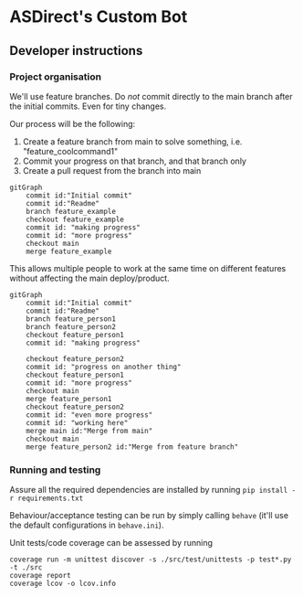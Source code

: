 # ASDirect's Custom Bot

## Developer instructions

### Project organisation

We'll use feature branches. Do *not* commit directly to the main branch after the initial commits. Even for tiny changes.

Our process will be the following:

1) Create a feature branch from main to solve something, i.e. "feature_coolcommand1"
2) Commit your progress on that branch, and that branch only
3) Create a pull request from the branch into main

```mermaid
gitGraph
    commit id:"Initial commit"
    commit id:"Readme"
    branch feature_example
    checkout feature_example
    commit id: "making progress"
    commit id: "more progress"
    checkout main
    merge feature_example
```

This allows multiple people to work at the same time on different features without affecting the main deploy/product.

```mermaid
gitGraph
    commit id:"Initial commit"
    commit id:"Readme"
    branch feature_person1
    branch feature_person2
    checkout feature_person1
    commit id: "making progress"

    checkout feature_person2
    commit id: "progress on another thing"
    checkout feature_person1
    commit id: "more progress"
    checkout main
    merge feature_person1
    checkout feature_person2
    commit id: "even more progress"
    commit id: "working here"
    merge main id:"Merge from main"
    checkout main
    merge feature_person2 id:"Merge from feature branch"

```
### Running and testing

Assure all the required dependencies are installed by running `pip install -r requirements.txt`

Behaviour/acceptance testing can be run by simply calling `behave` (it'll use the default configurations in `behave.ini`).

Unit tests/code coverage can be assessed by running

```
coverage run -m unittest discover -s ./src/test/unittests -p test*.py -t ./src
coverage report
coverage lcov -o lcov.info
```